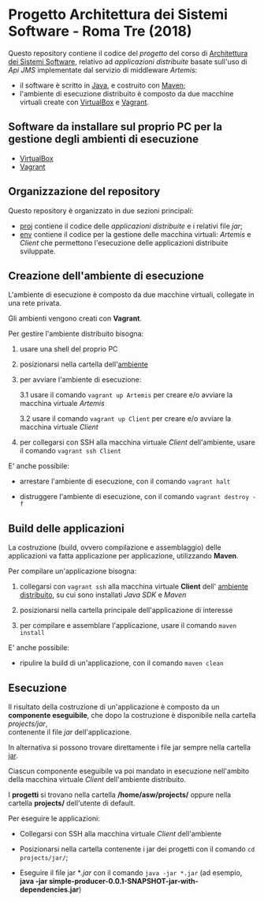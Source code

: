 # Progetto Architettura dei Sistemi Software - Roma Tre (2018)

Questo repository contiene il codice del *progetto* 
del corso di [Architettura dei Sistemi Software](http://cabibbo.dia.uniroma3.it/asw/), 
relativo ad *applicazioni distribuite* basate sull'uso di *Api JMS* 
implementate dal servizio di middleware *Artemis*: 
* il software è scritto in [Java](http://www.oracle.com/technetwork/java/index.html), 
  e costruito con [Maven](https://maven.apache.org/); 
* l'ambiente di esecuzione distribuito è composto 
  da due macchine virtuali create con 
  [VirtualBox](https://www.virtualbox.org/)
  e [Vagrant](https://www.vagrantup.com/).

## Software da installare sul proprio PC per la gestione degli ambienti di esecuzione  

* [VirtualBox](https://www.virtualbox.org/)
* [Vagrant](https://www.vagrantup.com/) 

## Organizzazione del repository 

Questo repository è organizzato in due sezioni principali: 
* [proj](proj/) contiene il codice delle *applicazioni distribuite*
	e i relativi file *jar*; 
* [env](env/) contiene il codice per la gestione delle macchina virtuali:
  *Artemis* e *Client* che permettono l'esecuzione delle applicazioni distribuite sviluppate. 
  

## Creazione dell'ambiente di esecuzione

L'ambiente di esecuzione è composto da due macchine virtuali, 
collegate in una rete privata. 

Gli ambienti vengono creati con **Vagrant**.

Per gestire l'ambiente distribuito bisogna:

1. usare una shell del proprio PC 

2. posizionarsi nella cartella dell'[ambiente](env/VMs/)

3. per avviare l'ambiente di esecuzione:

	3.1 usare il comando `vagrant up Artemis` per creare e/o avviare la macchina virtuale *Artemis*

	3.2 usare il comando `vagrant up Client` per creare e/o avviare la macchina virtuale *Client*

4. per collegarsi con SSH alla macchina virtuale *Client* dell'ambiente, usare il comando `vagrant ssh Client`
    
E' anche possibile: 

* arrestare l'ambiente di esecuzione, con il comando `vagrant halt`

* distruggere l'ambiente di esecuzione, con il comando `vagrant destroy -f` 

## Build delle applicazioni

La costruzione (build, ovvero compilazione e assemblaggio) delle applicazioni 
va fatta applicazione per applicazione, 
utilizzando **Maven**. 

Per compilare un'applicazione bisogna: 

1. collegarsi con `vagrant ssh` alla macchina virtuale **Client** 
   dell' [ambiente distribuito](env/VMs/), su cui sono installati *Java SDK* e *Maven* 

2. posizionarsi nella cartella principale dell'applicazione di interesse 

3. per compilare e assemblare l'applicazione, usare il comando `maven install` 

E' anche possibile: 

* ripulire la build di un'applicazione, con il comando `maven clean`


## Esecuzione 

Il risultato della costruzione di un'applicazione 
è composto da un **componente eseguibile**, 
che dopo la costruzione è disponibile nella cartella *projects/jar*,  
contenente il file *jar* dell'applicazione. 

In alternativa si possono trovare direttamente i file jar 
sempre nella cartella [jar](proj/jar/).

Ciascun componente eseguibile va poi mandato in esecuzione 
nell'ambito della macchina virtuale *Client* dell'ambiente distribuito. 

I **progetti** si trovano 
nella cartella **/home/asw/projects/** oppure nella cartella **projects/** dell'utente di default. 

Per eseguire le applicazioni:

* Collegarsi con SSH alla macchina virtuale *Client* dell'ambiente

* Posizionarsi nella cartella contenente i jar dei progetti con il comando `cd projects/jar/`;

* Eseguire il file jar **.jar* con il comando `java -jar *.jar` 
(ad esempio, **java -jar simple-producer-0.0.1-SNAPSHOT-jar-with-dependencies.jar**)

